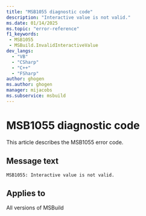 ```yaml
---
title: "MSB1055 diagnostic code"
description: "Interactive value is not valid."
ms.date: 01/14/2025
ms.topic: "error-reference"
f1_keywords:
 - MSB1055
 - MSBuild.InvalidInteractiveValue
dev_langs:
  - "VB"
  - "CSharp"
  - "C++"
  - "FSharp"
author: ghogen
ms.author: ghogen
manager: mijacobs
ms.subservice: msbuild
---
```


# MSB1055 diagnostic code

<!-- :::ErrorDefinitionDescription::: -->
<!-- :::editable-content name="introDescription"::: -->
This article describes the MSB1055 error code.
<!-- :::editable-content-end::: -->

## Message text

`MSB1055: Interactive value is not valid.`

<!-- :::editable-content name="postOutputDescription"::: -->
<!--
{StrBegin="MSBUILD : error MSB1055: "}
      UE: This message does not need in-line parameters because the exception takes care of displaying the invalid arg.
      This error is shown when a user specifies a value for the interactive parameter that is not equivalent to Boolean.TrueString or Boolean.FalseString.
      LOCALIZATION: The prefix "MSBUILD : error MSBxxxx:" should not be localized.
-->
<!-- :::editable-content-end::: -->
<!-- :::ErrorDefinitionDescription-end::: -->

## Applies to

All versions of MSBuild
